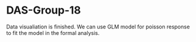 # DAS-Group-18

Data visualiation is finished.
We can use GLM model for poisson response to fit the model in the formal analysis.
